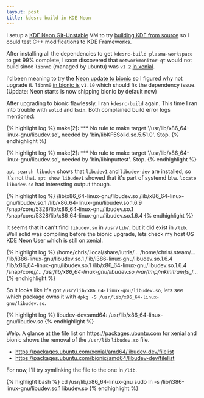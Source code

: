 ```yaml
---
layout: post
title: kdesrc-build in KDE Neon
---
```


I setup a [KDE Neon Git-Unstable](https://files.kde.org/neon/images/neon-devedition-gitunstable/current/) VM to try [building KDE from source](https://community.kde.org/Guidelines_and_HOWTOs/Build_from_source) so I could test C++ modifications to KDE Frameworks.

After installing all the dependencies to get `kdesrc-build plasma-workspace` to get 99% complete, I soon discovered that `networkmonitor-qt` would not build since `libnm0` (managed by ubuntu) was `v1.2` [in xenial](https://packages.ubuntu.com/xenial/libnm0).

I'd been meaning to try the [Neon update to bionic](https://community.kde.org/Neon/BionicUpgrades) so I figured why not upgrade it. `libnm0` [in bionic is](https://packages.ubuntu.com/bionic/libnm0) `v1.10` which should fix the dependency issue. (Update: Neon starts is now shipping bionic by default now)

After upgrading to bionic flawlessly, I ran `kdesrc-build` again. This time I ran into trouble with `solid` and `kwin`. Both complained build error logs mentioned:

{% highlight log %}
make[2]: *** No rule to make target '/usr/lib/x86_64-linux-gnu/libudev.so', needed by 'bin/libKF5Solid.so.5.51.0'. Stop.
{% endhighlight %}

{% highlight log %}
make[2]: *** No rule to make target '/usr/lib/x86_64-linux-gnu/libudev.so', needed by 'bin/libinputtest'. Stop.
{% endhighlight %}

`apt search libudev` shows that `libudev1` and `libudev-dev` are installed, so it's not that. `apt show libudev1` showed that it's part of systemd btw. `locate libudev.so` had interesting output though.

{% highlight log %}
/lib/x86_64-linux-gnu/libudev.so
/lib/x86_64-linux-gnu/libudev.so.1
/lib/x86_64-linux-gnu/libudev.so.1.6.9
/snap/core/5328/lib/x86_64-linux-gnu/libudev.so.1
/snap/core/5328/lib/x86_64-linux-gnu/libudev.so.1.6.4
{% endhighlight %}

It seems that it can't find `libudev.so` in `/usr/lib/`, but it did exist in `/lib`. Well solid was compiling before the bionic upgrade, lets check my host OS KDE Neon User which is still on xenial.

{% highlight log %}
/home/chris/.local/share/lutris/...
/home/chris/.steam/...
/lib/i386-linux-gnu/libudev.so.1
/lib/i386-linux-gnu/libudev.so.1.6.4
/lib/x86_64-linux-gnu/libudev.so.1
/lib/x86_64-linux-gnu/libudev.so.1.6.4
/snap/core/*/...
/usr/lib/x86_64-linux-gnu/libudev.so
/var/tmp/mkinitramfs_*/...
{% endhighlight %}

So it looks like it's got `/usr/lib/x86_64-linux-gnu/libudev.so`, lets see which package owns it with `dpkg -S /usr/lib/x86_64-linux-gnu/libudev.so`.

{% highlight log %}
libudev-dev:amd64: /usr/lib/x86_64-linux-gnu/libudev.so
{% endhighlight %}

Welp. A glance at the file list on <https://packages.ubuntu.com> for xenial and bionic shows the removal of the `/usr/lib` `libudev.so` file.

* <https://packages.ubuntu.com/xenial/amd64/libudev-dev/filelist>
* <https://packages.ubuntu.com/bionic/amd64/libudev-dev/filelist>

For now, I'll try symlinking the file to the one in `/lib`.

{% highlight bash %}
cd /usr/lib/x86_64-linux-gnu
sudo ln -s /lib/i386-linux-gnu/libudev.so.1 libudev.so
{% endhighlight %}


